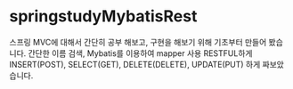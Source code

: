 # springstudyMybatisRest

스프링 MVC에 대해서 간단히 공부 해보고, 구현을 해보기 위해 기초부터 만들어 봤습니다.
간단한 이름 검색, Mybatis를 이용하여 mapper 사용 RESTFUL하게 INSERT(POST), SELECT(GET), DELETE(DELETE), UPDATE(PUT) 하게 짜보았습니다.

